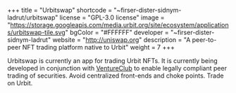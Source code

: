 +++
title = "Urbitswap"
shortcode = "~firser-dister-sidnym-ladrut/urbitswap"
license = "GPL-3.0 license"
image = "https://storage.googleapis.com/media.urbit.org/site/ecosystem/applications/urbitswap-tile.svg"
bgColor = "#FFFFFF"
developer = "~firser-dister-sidnym-ladrut"
website = "http://uniswap.org"
description = "A peer-to-peer NFT trading platform native to Urbit"
weight = 7
+++

Urbitswap is currently an app for trading Urbit NFTs. It is currently being developed in conjunction with [VentureClub](https://www.ventureclub.club/) to enable legally compliant peer trading of securities. Avoid centralized front-ends and choke points. Trade on Urbit.
